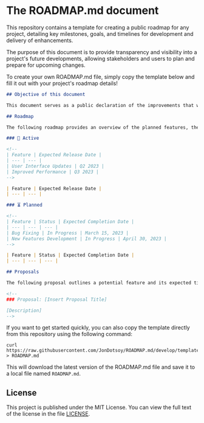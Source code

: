 # The ROADMAP.md document

This repository contains a template for creating a public roadmap for any project, detailing key milestones, goals, and timelines for development and delivery of enhancements.

The purpose of this document is to provide transparency and visibility into a project's future developments, allowing stakeholders and users to plan and prepare for upcoming changes.

To create your own ROADMAP.md file, simply copy the template below and fill it out with your project's roadmap details!

```md
## Objective of this document

This document serves as a public declaration of the improvements that will be made to our project. It outlines the key milestones, goals, and timelines for the development and delivery of these enhancements.

## Roadmap

The following roadmap provides an overview of the planned features, their expected release dates, and the current status:

### 🚧 Active

<!--
| Feature | Expected Release Date |
| --- | --- |
| User Interface Updates | Q2 2023 |
| Improved Performance | Q3 2023 |
-->

| Feature | Expected Release Date |
| --- | --- |

### ⏳ Planned

<!--
| Feature | Status | Expected Completion Date |
| --- | --- | --- |
| Bug Fixing | In Progress | March 15, 2023 |
| New Features Development | In Progress | April 30, 2023 |
-->

| Feature | Status | Expected Completion Date |
| --- | --- | --- |

## Proposals

The following proposal outlines a potential feature and its expected timeline:

<!--
### Proposal: [Insert Proposal Title]

[Description]
-->

```

If you want to get started quickly, you can also copy the template directly from this repository using the following command:

```shell
curl https://raw.githubusercontent.com/JonDotsoy/ROADMAP.md/develop/template/ROADMAP.md > ROADMAP.md
```

This will download the latest version of the ROADMAP.md file and save it to a local file named `ROADMAP.md`.

## License

This project is published under the MIT License. You can view the full text of the license in the file [LICENSE](./LICENSE).
